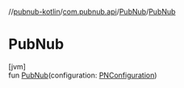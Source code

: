 //[pubnub-kotlin](../../../index.md)/[com.pubnub.api](../index.md)/[PubNub](index.md)/[PubNub](-pub-nub.md)

# PubNub

[jvm]\
fun [PubNub](-pub-nub.md)(configuration: [PNConfiguration](../-p-n-configuration/index.md))
